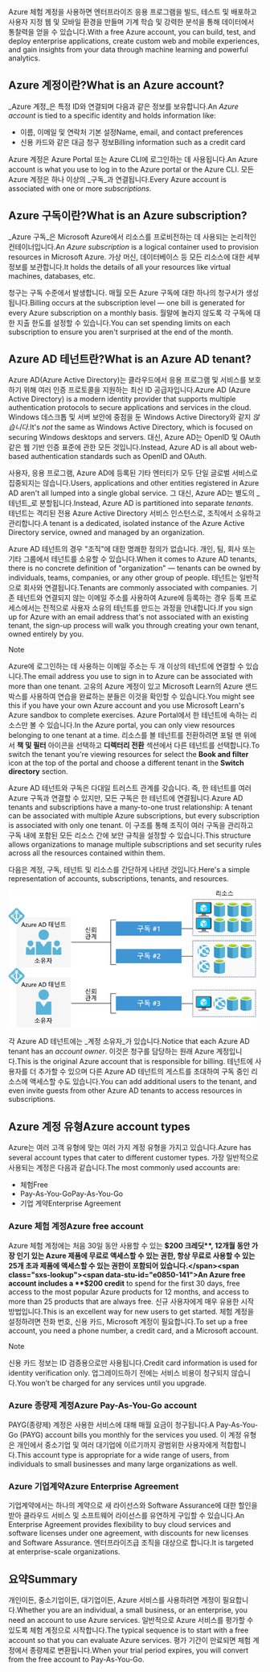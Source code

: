 <span data-ttu-id="e0850-101">Azure 체험 계정을 사용하면 엔터프라이즈 응용 프로그램을 빌드, 테스트 및 배포하고 사용자 지정 웹 및 모바일 환경을 만들며 기계 학습 및 강력한 분석을 통해 데이터에서 통찰력을 얻을 수 있습니다.</span><span class="sxs-lookup"><span data-stu-id="e0850-101">With a free Azure account, you can build, test, and deploy enterprise applications, create custom web and mobile experiences, and gain insights from your data through machine learning and powerful analytics.</span></span>

## <a name="what-is-an-azure-account"></a><span data-ttu-id="e0850-102">Azure 계정이란?</span><span class="sxs-lookup"><span data-stu-id="e0850-102">What is an Azure account?</span></span>

<span data-ttu-id="e0850-103">_Azure 계정_은 특정 ID와 연결되며 다음과 같은 정보를 보유합니다.</span><span class="sxs-lookup"><span data-stu-id="e0850-103">An _Azure account_ is tied to a specific identity and holds information like:</span></span>

- <span data-ttu-id="e0850-104">이름, 이메일 및 연락처 기본 설정</span><span class="sxs-lookup"><span data-stu-id="e0850-104">Name, email, and contact preferences</span></span>
- <span data-ttu-id="e0850-105">신용 카드와 같은 대금 청구 정보</span><span class="sxs-lookup"><span data-stu-id="e0850-105">Billing information such as a credit card</span></span>

<span data-ttu-id="e0850-106">Azure 계정은 Azure Portal 또는 Azure CLI에 로그인하는 데 사용됩니다.</span><span class="sxs-lookup"><span data-stu-id="e0850-106">An Azure account is what you use to log in to the Azure portal or the Azure CLI.</span></span> <span data-ttu-id="e0850-107">모든 Azure 계정은 하나 이상의 _구독_과 연결됩니다.</span><span class="sxs-lookup"><span data-stu-id="e0850-107">Every Azure account is associated with one or more  _subscriptions_.</span></span>

## <a name="what-is-an-azure-subscription"></a><span data-ttu-id="e0850-108">Azure 구독이란?</span><span class="sxs-lookup"><span data-stu-id="e0850-108">What is an Azure subscription?</span></span>

<span data-ttu-id="e0850-109">_Azure 구독_은 Microsoft Azure에서 리소스를 프로비전하는 데 사용되는 논리적인 컨테이너입니다.</span><span class="sxs-lookup"><span data-stu-id="e0850-109">An _Azure subscription_ is a logical container used to provision resources in Microsoft Azure.</span></span> <span data-ttu-id="e0850-110">가상 머신, 데이터베이스 등 모든 리소스에 대한 세부 정보를 보관합니다.</span><span class="sxs-lookup"><span data-stu-id="e0850-110">It holds the details of all your resources like virtual machines, databases, etc.</span></span>

<span data-ttu-id="e0850-111">청구는 구독 수준에서 발생합니다. 매월 모든 Azure 구독에 대한 하나의 청구서가 생성됩니다.</span><span class="sxs-lookup"><span data-stu-id="e0850-111">Billing occurs at the subscription level &mdash; one bill is generated for every Azure subscription on a monthly basis.</span></span> <span data-ttu-id="e0850-112">월말에 놀라지 않도록 각 구독에 대한 지출 한도를 설정할 수 있습니다.</span><span class="sxs-lookup"><span data-stu-id="e0850-112">You can set spending limits on each subscription to ensure you aren't surprised at the end of the month.</span></span>

## <a name="what-is-an-azure-ad-tenant"></a><span data-ttu-id="e0850-113">Azure AD 테넌트란?</span><span class="sxs-lookup"><span data-stu-id="e0850-113">What is an Azure AD tenant?</span></span>

<span data-ttu-id="e0850-114">Azure AD(Azure Active Directory)는 클라우드에서 응용 프로그램 및 서비스를 보호하기 위해 여러 인증 프로토콜을 지원하는 최신 ID 공급자입니다.</span><span class="sxs-lookup"><span data-stu-id="e0850-114">Azure AD (Azure Active Directory) is a modern identity provider that supports multiple authentication protocols to secure applications and services in the cloud.</span></span> <span data-ttu-id="e0850-115">Windows 데스크톱 및 서버 보안에 중점을 둔 Windows Active Directory와 같지 _않습니다_.</span><span class="sxs-lookup"><span data-stu-id="e0850-115">It's _not_ the same as Windows Active Directory, which is focused on securing Windows desktops and servers.</span></span> <span data-ttu-id="e0850-116">대신, Azure AD는 OpenID 및 OAuth 같은 웹 기반 인증 표준에 관한 모든 것입니다.</span><span class="sxs-lookup"><span data-stu-id="e0850-116">Instead, Azure AD is all about web-based authentication standards such as OpenID and OAuth.</span></span>

<span data-ttu-id="e0850-117">사용자, 응용 프로그램, Azure AD에 등록된 기타 엔터티가 모두 단일 글로벌 서비스로 집중되지는 않습니다.</span><span class="sxs-lookup"><span data-stu-id="e0850-117">Users, applications and other entities registered in Azure AD aren't all lumped into a single global service.</span></span> <span data-ttu-id="e0850-118">그 대신, Azure AD는 별도의 _테넌트_로 분할됩니다.</span><span class="sxs-lookup"><span data-stu-id="e0850-118">Instead, Azure AD is partitioned into separate _tenants_.</span></span> <span data-ttu-id="e0850-119">테넌트는 격리된 전용 Azure Active Directory 서비스 인스턴스로, 조직에서 소유하고 관리합니다.</span><span class="sxs-lookup"><span data-stu-id="e0850-119">A tenant is a dedicated, isolated instance of the Azure Active Directory service, owned and managed by an organization.</span></span>

<span data-ttu-id="e0850-120">Azure AD 테넌트의 경우 "조직"에 대한 명쾌한 정의가 없습니다. 개인, 팀, 회사 또는 기타 그룹에서 테넌트를 소유할 수 있습니다.</span><span class="sxs-lookup"><span data-stu-id="e0850-120">When it comes to Azure AD tenants, there is no concrete definition of "organization" &mdash; tenants can be owned by individuals, teams, companies, or any other group of people.</span></span> <span data-ttu-id="e0850-121">테넌트는 일반적으로 회사와 연결됩니다.</span><span class="sxs-lookup"><span data-stu-id="e0850-121">Tenants are commonly associated with companies.</span></span> <span data-ttu-id="e0850-122">기존 테넌트와 연결되지 않는 이메일 주소를 사용하여 Azure에 등록하는 경우 등록 프로세스에서는 전적으로 사용자 소유의 테넌트를 만드는 과정을 안내합니다.</span><span class="sxs-lookup"><span data-stu-id="e0850-122">If you sign up for Azure with an email address that's not associated with an existing tenant, the sign-up process will walk you through creating your own tenant, owned entirely by you.</span></span>

> [!NOTE]
> <span data-ttu-id="e0850-123">Azure에 로그인하는 데 사용하는 이메일 주소는 두 개 이상의 테넌트에 연결할 수 있습니다.</span><span class="sxs-lookup"><span data-stu-id="e0850-123">The email address you use to sign in to Azure can be associated with more than one tenant.</span></span> <span data-ttu-id="e0850-124">고유의 Azure 계정이 있고 Microsoft Learn의 Azure 샌드박스를 사용하여 연습을 완료하는 분들은 이것을 확인할 수 있습니다.</span><span class="sxs-lookup"><span data-stu-id="e0850-124">You might see this if you have your own Azure account and you use Microsoft Learn's Azure sandbox to complete exercises.</span></span> <span data-ttu-id="e0850-125">Azure Portal에서 한 테넌트에 속하는 리소스만 볼 수 있습니다.</span><span class="sxs-lookup"><span data-stu-id="e0850-125">In the Azure portal, you can only view resources belonging to one tenant at a time.</span></span> <span data-ttu-id="e0850-126">리소스를 볼 테넌트를 전환하려면 포털 맨 위에서 **책 및 필터** 아이콘을 선택하고 **디렉터리 전환** 섹션에서 다른 테넌트를 선택합니다.</span><span class="sxs-lookup"><span data-stu-id="e0850-126">To switch the tenant you're viewing resources for select the **Book and filter** icon at the top of the portal and choose a different tenant in the **Switch directory** section.</span></span>

<span data-ttu-id="e0850-127">Azure AD 테넌트와 구독은 다대일 트러스트 관계를 갖습니다. 즉, 한 테넌트를 여러 Azure 구독과 연결할 수 있지만, 모든 구독은 한 테넌트에 연결됩니다.</span><span class="sxs-lookup"><span data-stu-id="e0850-127">Azure AD tenants and subscriptions have a many-to-one trust relationship: A tenant can be associated with multiple Azure subscriptions, but every subscription is associated with only one tenant.</span></span> <span data-ttu-id="e0850-128">이 구조를 통해 조직이 여러 구독을 관리하고 구독 내에 포함된 모든 리소스 간에 보안 규칙을 설정할 수 있습니다.</span><span class="sxs-lookup"><span data-stu-id="e0850-128">This structure allows organizations to manage multiple subscriptions and set security rules across all the resources contained within them.</span></span>

<span data-ttu-id="e0850-129">다음은 계정, 구독, 테넌트 및 리소스를 간단하게 나타낸 것입니다.</span><span class="sxs-lookup"><span data-stu-id="e0850-129">Here's a simple representation of accounts, subscriptions, tenants, and resources.</span></span>

![계정, 테넌트, 구독 및 리소스가 어떻게 함께 작동하는지에 대한 다이어그램](../media/3-azure-ad-tenant.png)

<span data-ttu-id="e0850-131">각 Azure AD 테넌트에는 _계정 소유자_가 있습니다.</span><span class="sxs-lookup"><span data-stu-id="e0850-131">Notice that each Azure AD tenant has an _account owner_.</span></span> <span data-ttu-id="e0850-132">이것은 청구를 담당하는 원래 Azure 계정입니다.</span><span class="sxs-lookup"><span data-stu-id="e0850-132">This is the original Azure account that is responsible for billing.</span></span> <span data-ttu-id="e0850-133">테넌트에 사용자를 더 추가할 수 있으며 다른 Azure AD 테넌트의 게스트를 초대하여 구독 중인 리소스에 액세스할 수도 있습니다.</span><span class="sxs-lookup"><span data-stu-id="e0850-133">You can add additional users to the tenant, and even invite guests from other Azure AD tenants to access resources in subscriptions.</span></span>

## <a name="azure-account-types"></a><span data-ttu-id="e0850-134">Azure 계정 유형</span><span class="sxs-lookup"><span data-stu-id="e0850-134">Azure account types</span></span>

<span data-ttu-id="e0850-135">Azure는 여러 고객 유형에 맞는 여러 가지 계정 유형을 가지고 있습니다.</span><span class="sxs-lookup"><span data-stu-id="e0850-135">Azure has several account types that cater to different customer types.</span></span> <span data-ttu-id="e0850-136">가장 일반적으로 사용되는 계정은 다음과 같습니다.</span><span class="sxs-lookup"><span data-stu-id="e0850-136">The most commonly used accounts are:</span></span>

- <span data-ttu-id="e0850-137">체험</span><span class="sxs-lookup"><span data-stu-id="e0850-137">Free</span></span>
- <span data-ttu-id="e0850-138">Pay-As-You-Go</span><span class="sxs-lookup"><span data-stu-id="e0850-138">Pay-As-You-Go</span></span>
- <span data-ttu-id="e0850-139">기업 계약</span><span class="sxs-lookup"><span data-stu-id="e0850-139">Enterprise Agreement</span></span>

### <a name="azure-free-account"></a><span data-ttu-id="e0850-140">Azure 체험 계정</span><span class="sxs-lookup"><span data-stu-id="e0850-140">Azure free account</span></span>

<span data-ttu-id="e0850-141">Azure 체험 계정에는 처음 30일 동안 사용할 수 있는 **$200 크레딧**, 12개월 동안 가장 인기 있는 Azure 제품에 무료로 액세스할 수 있는 권한, 항상 무료로 사용할 수 있는 25개 초과 제품에 액세스할 수 있는 권한이 포함되어 있습니다.</span><span class="sxs-lookup"><span data-stu-id="e0850-141">An Azure free account includes a **$200 credit** to spend for the first 30 days, free access to the most popular Azure products for 12 months, and access to more than 25 products that are always free.</span></span> <span data-ttu-id="e0850-142">신규 사용자에게 매우 유용한 시작 방법입니다.</span><span class="sxs-lookup"><span data-stu-id="e0850-142">This is an excellent way for new users to get started.</span></span> <span data-ttu-id="e0850-143">체험 계정을 설정하려면 전화 번호, 신용 카드, Microsoft 계정이 필요합니다.</span><span class="sxs-lookup"><span data-stu-id="e0850-143">To set up a free account, you need a phone number, a credit card, and a Microsoft account.</span></span>

> [!NOTE]
> <span data-ttu-id="e0850-144">신용 카드 정보는 ID 검증용으로만 사용됩니다.</span><span class="sxs-lookup"><span data-stu-id="e0850-144">Credit card information is used for identity verification only.</span></span> <span data-ttu-id="e0850-145">업그레이드하기 전에는 서비스 비용이 청구되지 않습니다.</span><span class="sxs-lookup"><span data-stu-id="e0850-145">You won’t be charged for any services until you upgrade.</span></span>

### <a name="azure-pay-as-you-go-account"></a><span data-ttu-id="e0850-146">Azure 종량제 계정</span><span class="sxs-lookup"><span data-stu-id="e0850-146">Azure Pay-As-You-Go account</span></span>

<span data-ttu-id="e0850-147">PAYG(종량제) 계정은 사용한 서비스에 대해 매월 요금이 청구됩니다.</span><span class="sxs-lookup"><span data-stu-id="e0850-147">A Pay-As-You-Go (PAYG) account bills you monthly for the services you used.</span></span> <span data-ttu-id="e0850-148">이 계정 유형은 개인에서 중소기업 및 여러 대기업에 이르기까지 광범위한 사용자에게 적합합니다.</span><span class="sxs-lookup"><span data-stu-id="e0850-148">This account type is appropriate for a wide range of users, from individuals to small businesses and many large organizations as well.</span></span>

### <a name="azure-enterprise-agreement"></a><span data-ttu-id="e0850-149">Azure 기업계약</span><span class="sxs-lookup"><span data-stu-id="e0850-149">Azure Enterprise Agreement</span></span>

<span data-ttu-id="e0850-150">기업계약에서는 하나의 계약으로 새 라이선스와 Software Assurance에 대한 할인을 받아 클라우드 서비스 및 소프트웨어 라이선스를 유연하게 구입할 수 있습니다.</span><span class="sxs-lookup"><span data-stu-id="e0850-150">An Enterprise Agreement provides flexibility to buy cloud services and software licenses under one agreement, with discounts for new licenses and Software Assurance.</span></span> <span data-ttu-id="e0850-151">엔터프라이즈급 조직을 대상으로 합니다.</span><span class="sxs-lookup"><span data-stu-id="e0850-151">It is targeted at enterprise-scale organizations.</span></span>

## <a name="summary"></a><span data-ttu-id="e0850-152">요약</span><span class="sxs-lookup"><span data-stu-id="e0850-152">Summary</span></span>

<span data-ttu-id="e0850-153">개인이든, 중소기업이든, 대기업이든, Azure 서비스를 사용하려면 계정이 필요합니다.</span><span class="sxs-lookup"><span data-stu-id="e0850-153">Whether you are an individual, a small business, or an enterprise, you need an account to use Azure services.</span></span> <span data-ttu-id="e0850-154">일반적으로 Azure 서비스를 평가할 수 있도록 체험 계정으로 시작합니다.</span><span class="sxs-lookup"><span data-stu-id="e0850-154">The typical sequence is to start with a free account so that you can evaluate Azure services.</span></span> <span data-ttu-id="e0850-155">평가 기간이 만료되면 체험 계정에서 종량제로 변환됩니다.</span><span class="sxs-lookup"><span data-stu-id="e0850-155">When your trial period expires, you will convert from the free account to Pay-As-You-Go.</span></span>